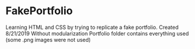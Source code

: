 # FakePortfolio
Learning HTML and CSS by trying to replicate a fake portfolio.
Created 8/21/2019  Without modularization 
Portfolio folder contains everything used (some .png images were not used)


